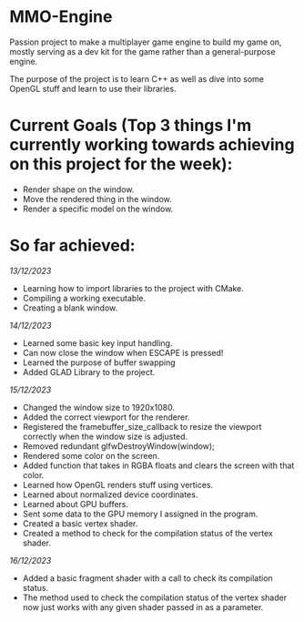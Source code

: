 # MMO-Engine
Passion project to make a multiplayer game engine to build my game on, mostly serving as a dev kit for the game rather than a general-purpose engine.

The purpose of the project is to learn C++ as well as dive into some OpenGL stuff and learn to use their libraries.

# Current Goals (Top 3 things I'm currently working towards achieving on this project for the week):
- Render shape on the window.
- Move the rendered thing in the window.
- Render a specific model on the window.
  
# So far achieved:
*13/12/2023*
- Learning how to import libraries to the project with CMake.
- Compiling a working executable.
- Creating a blank window.

*14/12/2023*
- Learned some basic key input handling.
- Can now close the window when ESCAPE is pressed!
- Learned the purpose of buffer swapping
- Added GLAD Library to the project.

*15/12/2023*
- Changed the window size to 1920x1080.
- Added the correct viewport for the renderer.
- Registered the framebuffer_size_callback to resize the viewport correctly when the window size is  adjusted.
- Removed redundant glfwDestroyWindow(window);
- Rendered some color on the screen.
- Added function that takes in RGBA floats and clears the screen with that color.
- Learned how OpenGL renders stuff using vertices.
- Learned about normalized device coordinates.
- Learned about GPU buffers.
- Sent some data to the GPU memory I assigned in the program.
- Created a basic vertex shader.
- Created a method to check for the compilation status of the vertex shader.

*16/12/2023*
- Added a basic fragment shader with a call to check its compilation status.
- The method used to check the compilation status of the vertex shader now just works with any given shader passed in as a parameter.

